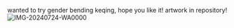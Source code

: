 wanted to try gender bending keqing, hope you like it!
artwork in repository!
![IMG-20240724-WA0000](https://github.com/user-attachments/assets/280269ab-0494-4517-ae9d-9f930e10aa45)
